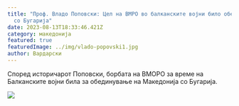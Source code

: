 ```yaml
---
title: "Проф. Владо Поповски: Цел на ВМРО во балканските војни било обединување
  со Бугарија"
date: 2023-08-13T18:33:46.421Z
category: македонија
featured: true
featuredImage: ../img/vlado-popovski1.jpg
author: Вардарски
---
```

Според историчарот Поповски, борбата на ВМОРО за време на Балканските војни била за обединување на Македонија со Бугарија.

![](../img/33.-владо-поповски-за-борбата-на-вморо-по-време-на-балканските-войни-за-обединение-на-македония-с-българия-768x683.jpg)